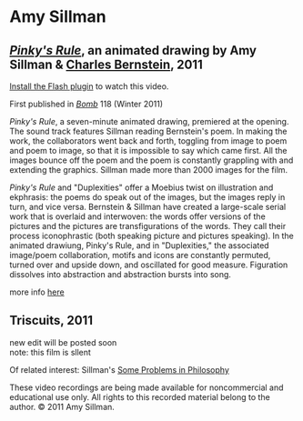 Amy Sillman
===========


*[Pinky's Rule](https://jacket2.org/commentary/pinkys-rule)*, an animated drawing by Amy Sillman & [Charles Bernstein](Bernstein.html), 2011
--------------------------------------------------------------------------------------------------------------------------------------------

[Install the Flash plugin](http://get.adobe.com/flashplayer/) to watch this video.

First published in *[Bomb](http://bombsite.com/issues/118/articles/6343)* 118 (Winter 2011)

  
*Pinky's Rule*, a seven-minute animated drawing, premiered at the opening. The sound track features Sillman reading Bernstein's poem. In making the work, the collaborators went back and forth, toggling from image to poem and poem to image, so that it is impossible to say which came first. All the images bounce off the poem and the poem is constantly grappling with and extending the graphics. Sillman made more than 2000 images for the film.  
  
*Pinky's Rule* and "Duplexities" offer a Moebius twist on illustration and ekphrasis: the poems do speak out of the images, but the images reply in turn, and vice versa. Bernstein & Sillman have created a large-scale serial work that is overlaid and interwoven: the words offer versions of the pictures and the pictures are transfigurations of the words. They call their process iconophrastic (both speaking picture and pictures speaking). In the animated drawiung, Pinky's Rule, and in "Duplexities," the associated image/poem collaboration, motifs and icons are constantly permuted, turned over and upside down, and oscillated for good measure. Figuration dissolves into abstraction and abstraction bursts into song.  
  
more info [here](http://jacket2.org/commentary/amy-sillman-charles-bernstein-duplexities)  

Triscuits, 2011
---------------

new edit will be posted soon  
note: this film is sllent  
  
  
Of related interest: Sillman's [Some Problems in Philosophy](https://jacket2.org/commentary/amy-sillmans-some-problems-philosophy)  
  

These video recordings are being made available for noncommercial
and educational use only. All rights to this recorded material belong to the author.
© 2011 Amy Sillman.
